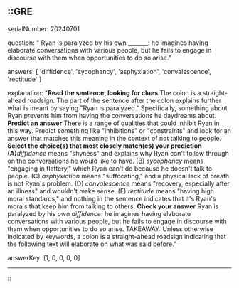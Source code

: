 ::GRE
---

serialNumber: 20240701

question: " Ryan is paralyzed by his own _______: he imagines having elaborate conversations with various people, but he fails to engage in discourse with them when opportunities to do so arise."

answers: [
  'diffidence',
  'sycophancy',
  'asphyxiation',
  'convalescence',
  'rectitude'
]

explanation: "<strong>Read the sentence, looking for clues</strong> The colon is a straight-ahead roadsign. The part of the sentence after the colon explains further what is meant by saying \"Ryan is paralyzed.\" Specifically, something about Ryan prevents him from having the conversations he daydreams about. <strong>Predict an answer</strong> There is a range of qualities that could inhibit Ryan in this way. Predict something like \"inhibitions\" or \"constraints\" and look for an answer that matches this meaning in the context of not talking to people. <strong>Select the choice(s) that most closely match(es) your prediction</strong> <strong>(A)</strong><i>diffidence</i> means \"shyness\" and explains why Ryan can't follow through on the conversations he would like to have. (B) <i>sycophancy</i> means \"engaging in flattery,\" which Ryan can't do because he doesn't talk to people. (C) <i>asphyxiation</i> means \"suffocating,\" and a physical lack of breath is not Ryan's problem. (D) <i>convalescence</i> means \"recovery, especially after an illness\" and wouldn't make sense. (E) <i>rectitude</i> means \"having high moral standards,\" and nothing in the sentence indicates that it's Ryan's morals that keep him from talking to others. <strong>Check your answer</strong> Ryan is paralyzed by his own <i>diffidence</i>: he imagines having elaborate conversations with various people, but he fails to engage in discourse with them when opportunities to do so arise. TAKEAWAY: Unless otherwise indicated by keywords, a colon is a straight-ahead roadsign indicating that the following text will elaborate on what was said before."

answerKey: [1, 0, 0, 0, 0]

---
::